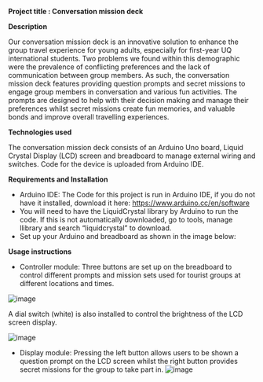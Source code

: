 ****Project title** : Conversation mission deck**

**Description**

Our conversation mission deck is an innovative solution to enhance the group travel experience for young adults, especially for first-year UQ international students. Two problems we found within this demographic were the prevalence of conflicting preferences and the lack of communication between group members. As such, the conversation mission deck features providing question prompts and secret missions to engage group members in conversation and various fun activities. The prompts are designed to help with their decision making and manage their preferences whilst secret missions create fun memories, and valuable bonds and improve overall travelling experiences. 

**Technologies used**

The conversation mission deck consists of an Arduino Uno board, Liquid Crystal Display (LCD) screen and breadboard to manage external wiring and switches. Code for the device is uploaded from Arduino IDE.

**Requirements and Installation**
- Arduino IDE: The Code for this project is run in Arduino IDE, if you do not have it installed, download it here: https://www.arduino.cc/en/software
- You will need to have the LiquidCrystal library by Arduino to run the code. If this is not automatically downloaded, go to tools, manage llibrary and search “liquidcrystal” to download.
- Set up your Arduino and breadboard as shown in the image below:



**Usage instructions**
- Controller module: Three buttons are set up on the breadboard to control different prompts and mission sets used for tourist groups at different locations and times.

![image](https://github.com/user-attachments/assets/4f39b647-f5f7-497a-a30b-1b6cb70fc085)


 A dial switch (white) is also installed to control the brightness of the LCD screen display.

 
![image](https://github.com/user-attachments/assets/bd050ea4-aba9-4c9c-b175-ce744d85b44b)
- Display module: Pressing the left button allows users to be shown a question prompt on the LCD screen whilst the right button provides secret missions for the group to take part in.
![image](https://github.com/user-attachments/assets/b09a153c-fd8f-4428-9615-6fb39c4d29a0)


